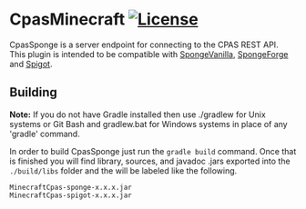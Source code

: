 # CpasMinecraft [![License](https://img.shields.io/badge/License-BSD%203--Clause-blue.svg)](https://opensource.org/licenses/BSD-3-Clause)

CpasSponge is a server endpoint for connecting to the CPAS REST API. This plugin is intended to be compatible with 
[SpongeVanilla](https://github.com/SpongePowered/SpongeVanilla), [SpongeForge](https://github.com/SpongePowered/SpongeForge) 
and [Spigot](https://www.spigotmc.org/).


## Building
**Note:** If you do not have Gradle installed then use ./gradlew for Unix systems or Git Bash and gradlew.bat for Windows 
systems in place of any 'gradle' command.

In order to build CpasSponge just run the `gradle build` command. Once that is finished you will find library, sources, and 
javadoc .jars exported into the `./build/libs` folder and the will be labeled like the following.
```
MinecraftCpas-sponge-x.x.x.jar
MinecraftCpas-spigot-x.x.x.jar
```